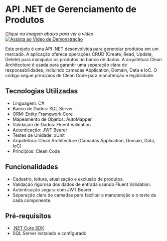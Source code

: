 # API .NET de Gerenciamento de Produtos

*Clique na imagem abaixo para ver o vídeo*
[![Assista ao Vídeo de Demonstração](https://img.youtube.com/vi/OQWDdus_Avc/0.jpg)](https://www.youtube.com/watch?v=OQWDdus_Avc)

Este projeto é uma API .NET desenvolvida para gerenciar produtos em um mercado. A aplicação oferece operações CRUD (Create, Read, Update, Delete) para manipular os produtos no banco de dados. A arquitetura Clean Architecture é usada para garantir uma separação clara de responsabilidades, incluindo camadas Application, Domain, Data e IoC. O código segue princípios de Clean Code para manutenção e legibilidade.

## Tecnologias Utilizadas

- Linguagem: C#
- Banco de Dados: SQL Server
- ORM: Entity Framework Core
- Mapeamento de Objetos: AutoMapper
- Validação de Dados: Fluent Validation
- Autenticação: JWT Bearer
- Testes de Unidade: xUnit
- Arquitetura: Clean Architecture (Camadas Application, Domain, Data, IoC)
- Princípios: Clean Code

## Funcionalidades

- Cadastro, leitura, atualização e exclusão de produtos.
- Validação rigorosa dos dados de entrada usando Fluent Validation.
- Autenticação segura com JWT Bearer.
- Separação clara de camadas para facilitar a manutenção e o teste de cada componente.

## Pré-requisitos

- [.NET Core SDK](https://dotnet.microsoft.com/download)
- SQL Server instalado e configurado
